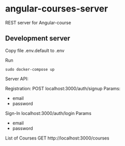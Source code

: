 # angular-courses-server
REST server for Angular-course

## Development server

Copy file .env.default to .env

Run
```
sudo docker-compose up
```

Server API:

Registration:
POST localhost:3000/auth/signup
Params:
- email
- password

Sign-In
localhost:3000/auth/login
Params
- email
- password

List of Courses
GET http://localhost:3000/courses

